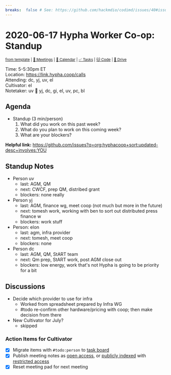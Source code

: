 ```yaml
---
breaks:  false # See: https://github.com/hackmdio/codimd/issues/40#issuecomment-172927690
---
```

# 2020-06-17 Hypha Worker Co-op: Standup

<sup>[from template][template] | [:notebook: Meetings][meetings] | [:date: Calendar][calendar] | [:white_check_mark: Tasks][tasks] | [:cat: Code][gh] | [:open_file_folder: Drive][drive]</sup>

Time:       5-5:30pm ET  
Location:   https://link.hypha.coop/calls  
Attending:  dc, yj, uv, el  
Cultivator: el  
Notetaker:  uv :raising_hand: yj, dc, gi, el, uv, pc, bl

## Agenda

- Standup (3 min/person)
  1. What did you work on this past week?
  2. What do you plan to work on this coming week?
  3. What are your blockers?
  
**Helpful link:** https://github.com/issues?q=org:hyphacoop+sort:updated-desc+involves:YOU

## Standup Notes

- Person uv
	- last: AGM, QM
	- next: CWCF, prep QM, distribed grant
	- blockers: none really
- Person yj
	- last: AGM, finance wg, meet coop (not much but more in the future)
	- next: tomesh work, working with ben to sort out distributed press finance w
	- blockers: work stuff
- Person: elon
    - last: agm, infra provider
    - next: tomesh, meet coop
    - blockers: none
- Person dc
	- last: AGM, QM, StART team
	- next: Qm prep, StART work, post AGM close out
	- blockers: low energy, work that's not Hypha is going to be priority for a bit
	
## Discussions

- Decide which provider to use for infra
    - Worked from spreadsheet prepared by Infra WG
    - #todo re-confirm other hardware/pricing with coop; then make decision from there
- New Cultivator for July?
    - skipped

### Action Items for Cultivator

- [x] Migrate items with `#todo:person` to [task board][tasks]
- [x] Publish meeting notes as [open access][public], or [publicly indexed][index] with [restricted access][private]
- [x] Reset meeting pad for next meeting

<!-- Links: Important -->
[template]: https://link.hypha.coop/standup-template
[meetings]: https://link.hypha.coop/meetings
[calendar]: https://link.hypha.coop/calendar
[tasks]:    https://link.hypha.coop/tasks
[gh]:       https://link.hypha.coop/gh
[drive]:    https://link.hypha.coop/drive

<!-- Links: Archive -->
[public]:   https://github.com/hyphacoop/organizing/new/master?filename=_posts/meeting-notes/2020-MM-DD-standup.md
[index]:    https://github.com/hyphacoop/organizing/new/master?filename=_posts/private/meeting-notes/2020-MM-DD-standup.md&value=Empty%20file%20for%20public%20indexing%20of%20access-restricted%20file.
[private]:  https://github.com/hyphacoop/organizing-private/new/master?filename=meeting-notes/2020-MM-DD-standup.md
